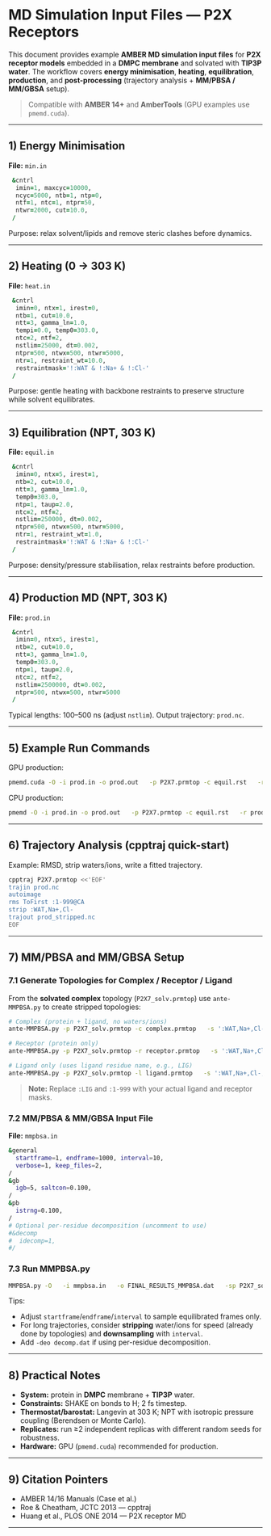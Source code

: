 # MD Simulation Input Files — P2X Receptors

This document provides example **AMBER MD simulation input files** for **P2X receptor models** embedded in a **DMPC membrane** and solvated with **TIP3P water**. The workflow covers **energy minimisation**, **heating**, **equilibration**, **production**, and **post-processing** (trajectory analysis + **MM/PBSA / MM/GBSA** setup).

> Compatible with **AMBER 14+** and **AmberTools** (GPU examples use `pmemd.cuda`).

---

## 1) Energy Minimisation

**File:** `min.in`

```fortran
 &cntrl
  imin=1, maxcyc=10000,
  ncyc=5000, ntb=1, ntp=0,
  ntf=1, ntc=1, ntpr=50,
  ntwr=2000, cut=10.0,
 /
```

Purpose: relax solvent/lipids and remove steric clashes before dynamics.

---

## 2) Heating (0 → 303 K)

**File:** `heat.in`

```fortran
 &cntrl
  imin=0, ntx=1, irest=0,
  ntb=1, cut=10.0,
  ntt=3, gamma_ln=1.0,
  tempi=0.0, temp0=303.0,
  ntc=2, ntf=2,
  nstlim=25000, dt=0.002,
  ntpr=500, ntwx=500, ntwr=5000,
  ntr=1, restraint_wt=10.0,
  restraintmask='!:WAT & !:Na+ & !:Cl-'
 /
```

Purpose: gentle heating with backbone restraints to preserve structure while solvent equilibrates.

---

## 3) Equilibration (NPT, 303 K)

**File:** `equil.in`

```fortran
 &cntrl
  imin=0, ntx=5, irest=1,
  ntb=2, cut=10.0,
  ntt=3, gamma_ln=1.0,
  temp0=303.0,
  ntp=1, taup=2.0,
  ntc=2, ntf=2,
  nstlim=250000, dt=0.002,
  ntpr=500, ntwx=500, ntwr=5000,
  ntr=1, restraint_wt=1.0,
  restraintmask='!:WAT & !:Na+ & !:Cl-'
 /
```

Purpose: density/pressure stabilisation, relax restraints before production.

---

## 4) Production MD (NPT, 303 K)

**File:** `prod.in`

```fortran
 &cntrl
  imin=0, ntx=5, irest=1,
  ntb=2, cut=10.0,
  ntt=3, gamma_ln=1.0,
  temp0=303.0,
  ntp=1, taup=2.0,
  ntc=2, ntf=2,
  nstlim=2500000, dt=0.002,
  ntpr=500, ntwx=500, ntwr=5000
 /
```

Typical lengths: 100–500 ns (adjust `nstlim`). Output trajectory: `prod.nc`.

---

## 5) Example Run Commands

GPU production:
```bash
pmemd.cuda -O -i prod.in -o prod.out   -p P2X7.prmtop -c equil.rst   -r prod.rst -x prod.nc
```

CPU production:
```bash
pmemd -O -i prod.in -o prod.out   -p P2X7.prmtop -c equil.rst   -r prod.rst -x prod.nc
```

---

## 6) Trajectory Analysis (cpptraj quick-start)

Example: RMSD, strip waters/ions, write a fitted trajectory.
```bash
cpptraj P2X7.prmtop <<'EOF'
trajin prod.nc
autoimage
rms ToFirst :1-999@CA
strip :WAT,Na+,Cl-
trajout prod_stripped.nc
EOF
```

---

## 7) MM/PBSA and MM/GBSA Setup

### 7.1 Generate Topologies for Complex / Receptor / Ligand

From the **solvated complex** topology (`P2X7_solv.prmtop`) use `ante-MMPBSA.py` to create stripped topologies:

```bash
# Complex (protein + ligand, no waters/ions)
ante-MMPBSA.py -p P2X7_solv.prmtop -c complex.prmtop   -s ':WAT,Na+,Cl-'

# Receptor (protein only)
ante-MMPBSA.py -p P2X7_solv.prmtop -r receptor.prmtop   -s ':WAT,Na+,Cl-,:LIG'

# Ligand only (uses ligand residue name, e.g., LIG)
ante-MMPBSA.py -p P2X7_solv.prmtop -l ligand.prmtop   -s ':WAT,Na+,Cl-,:1-999'   # adjust receptor residue mask as needed
```

> **Note:** Replace `:LIG` and `:1-999` with your actual ligand and receptor masks.

### 7.2 MM/PBSA & MM/GBSA Input File

**File:** `mmpbsa.in`

```bash
&general
  startframe=1, endframe=1000, interval=10,
  verbose=1, keep_files=2,
/
&gb
  igb=5, saltcon=0.100,
/
&pb
  istrng=0.100,
/
# Optional per-residue decomposition (uncomment to use)
#&decomp
#  idecomp=1,
#/
```

### 7.3 Run MMPBSA.py

```bash
MMPBSA.py -O   -i mmpbsa.in   -o FINAL_RESULTS_MMPBSA.dat   -sp P2X7_solv.prmtop   -cp complex.prmtop   -rp receptor.prmtop   -lp ligand.prmtop   -y prod.nc
```

Tips:
- Adjust `startframe`/`endframe`/`interval` to sample equilibrated frames only.
- For long trajectories, consider **stripping** water/ions for speed (already done by topologies) and **downsampling** with `interval`.
- Add `-deo decomp.dat` if using per-residue decomposition.

---

## 8) Practical Notes

- **System:** protein in **DMPC** membrane + **TIP3P** water.
- **Constraints:** SHAKE on bonds to H; 2 fs timestep.
- **Thermostat/barostat:** Langevin at 303 K; NPT with isotropic pressure coupling (Berendsen or Monte Carlo).
- **Replicates:** run ≥2 independent replicas with different random seeds for robustness.
- **Hardware:** GPU (`pmemd.cuda`) recommended for production.

---

## 9) Citation Pointers

- AMBER 14/16 Manuals (Case et al.)  
- Roe & Cheatham, JCTC 2013 — cpptraj  
- Huang et al., PLOS ONE 2014 — P2X receptor MD

---
